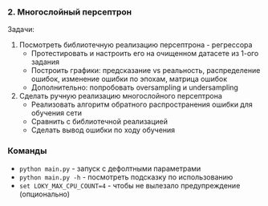 
### 2. Многослойный персептрон

Задачи:
1. Посмотреть библиотечную реализацию персептрона - регрессора
    - Протестировать и настроить его на очищенном датасете из 1-ого задания
    - Построить графики: предсказание vs реальность, распределение ошибок, изменение ошибки по эпохам, матрица ошибок
    - Дополнительно: попробовать oversampling и undersampling
2. Сделать ручную реализацию многослойного персептрона
    - Реализовать алгоритм обратного распространения ошибки для обучения сети
    - Сравнить с библиотечной реализацией
    - Сделать вывод ошибки по ходу обучения

### Команды
- `python main.py` - запуск с дефолтными параметрами
- `python main.py -h` - посмотреть подсказку по использованию
- `set LOKY_MAX_CPU_COUNT=4` - чтобы не вылезало предупреждение (опционально)
